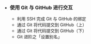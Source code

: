 * ### 使用 Git 与 GitHub 进行交互

  * 利用 SSH 完成 Git 与 GitHub 的绑定
  * 通过 Git 将代码提交到 GitHub（上）
  * 通过 Git 将代码提交到 GitHub（下）
  * Git 进阶之「设置别名」